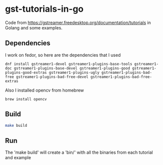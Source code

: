 # gst-tutorials-in-go
Code from https://gstreamer.freedesktop.org/documentation/tutorials in Golang and some examples.

## Dependencies
I work on fedor, so here are the dependencies that I used
```
dnf install gstreamer1-devel gstreamer1-plugins-base-tools gstreamer1-doc gstreamer1-plugins-base-devel gstreamer1-plugins-good gstreamer1-plugins-good-extras gstreamer1-plugins-ugly gstreamer1-plugins-bad-free gstreamer1-plugins-bad-free-devel gstreamer1-plugins-bad-free-extras
```

Also I installed opencv from homebrew
```
brew install opencv
```

## Build
```bash
make build
```


## Run
The 'make build' will create a 'bin/' with all the binaries from each tutorial and example <br/>
